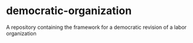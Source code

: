 # democratic-organization
A repository containing the framework for a democratic revision of a labor organization
